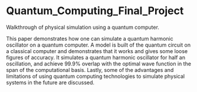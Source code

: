 # Quantum_Computing_Final_Project
Walkthrough of physical simulation using a quantum computer.

This paper demonstrates how one can simulate a quantum harmonic oscillator on a quantum computer.
A model is built of the quantum circuit on a classical computer and demonstrates that it works and gives
some loose figures of accuracy. It simulates a quantum harmonic oscillator for half an oscillation, and
achieve 99.9% overlap with the optimal wave function in the span of the computational basis. Lastly,
some of the advantages and limitations of using quantum computing technologies to simulate physical
systems in the future are discussed.
